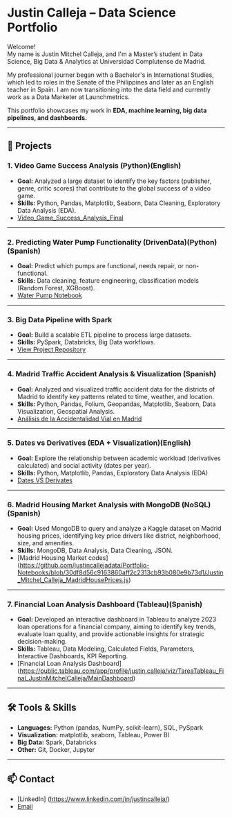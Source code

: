 # Justin Calleja – Data Science Portfolio

Welcome!  
My name is Justin Mitchel Calleja, and I'm a Master’s student in Data Science, Big Data & Analytics at Universidad Complutense de Madrid.

My professional journer began with a Bachelor's in International Studies, which led to roles in the Senate of the Philippines and later as an English teacher in Spain. 
I am now transitioning into the data field and currently work as a Data Marketer at Launchmetrics.

This portfolio showcases my work in **EDA, machine learning, big data pipelines, and dashboards.**

---

## 📂 Projects

### 1. Video Game Success Analysis (Python)(English)

- **Goal:** Analyzed a large dataset to identify the key factors (publisher, genre, critic scores) that contribute to the global success of a video game.
- **Skills:** Python, Pandas, Matplotlib, Seaborn, Data Cleaning, Exploratory Data Analysis (EDA).
- [Video_Game_Success_Analysis_Final](https://github.com/justincallejadata/Portfolio-Notebooks/blob/30d8f09f28a68fedcce38485b33319b99fe0232f/Video_Game_Success_Analysis_Final.ipynb)

---

### 2. Predicting Water Pump Functionality (DrivenData)(Python)(Spanish)
- **Goal:** Predict which pumps are functional, needs repair, or non-functional.  
- **Skills:** Data cleaning, feature engineering, classification models (Random Forest, XGBoost).  
- [Water Pump Notebook](https://github.com/justincallejadata/Portfolio-Notebooks/blob/88e1bf414e577b5b81df4a47e8a5d81cc3462427/Final%20Justin%20Mitchel%20Calleja%20-%20Tarea%20Machine%20Learning%20.ipynb)

---

### 3. Big Data Pipeline with Spark

- **Goal:** Build a scalable ETL pipeline to process large datasets.  
- **Skills:** PySpark, Databricks, Big Data workflows.  
- [View Project Repository](LINK)

---

### 4. Madrid Traffic Accident Analysis & Visualization (Spanish)

- **Goal:** Analyzed and visualized traffic accident data for the districts of Madrid to identify key patterns related to time, weather, and location.
- **Skills:** Python, Pandas, Folium, Geopandas, Matplotlib, Seaborn, Data Visualization, Geospatial Analysis.
- [Análisis de la Accidentalidad Vial en Madrid](https://github.com/justincallejadata/Portfolio-Notebooks/blob/406a1cf19e25ac85605893a7b8f7f4bc99d9d2e8/DistrictsOfMadrid_Visualization.ipynb)

---

### 5. Dates vs Derivatives (EDA + Visualization)(English)

- **Goal:** Explore the relationship between academic workload (derivatives calculated) and social activity (dates per year).
- **Skills:** Python, Matplotlib, Pandas, Exploratory Data Analysis (EDA)
- [Dates VS Derivates](https://github.com/justincallejadata/Portfolio-Notebooks/blob/75242f45fdb61fe1639e3456a27e75dabfe0e503/dates-vs-derivatives_final.ipynb)

---

### 6. Madrid Housing Market Analysis with MongoDB (NoSQL)(Spanish)

- **Goal:** Used MongoDB to query and analyze a Kaggle dataset on Madrid housing prices, identifying key price drivers like district, neighborhood, size, and amenities.
- **Skills:** MongoDB, Data Analysis, Data Cleaning, JSON.
- [Madrid Housing Market codes] (https://github.com/justincallejadata/Portfolio-Notebooks/blob/30df8d56c9163860aff2c2313cb93b080e9b73d1/Justin_Mitchel_Calleja_MadridHousePrices.js)
  
---

### 7. Financial Loan Analysis Dashboard (Tableau)(Spanish)

- **Goal:** Developed an interactive dashboard in Tableau to analyze 2023 loan operations for a financial company, aiming to identify key trends, evaluate loan quality, and provide actionable insights for strategic decision-making.
- **Skills:** Tableau, Data Modeling, Calculated Fields, Parameters, Interactive Dashboards, KPI Reporting.
- [Financial Loan Analysis Dashboard] (https://public.tableau.com/app/profile/justin.calleja/viz/TareaTableau_Final_JustinMitchelCalleja/MainDashboard)


---


## 🛠️ Tools & Skills
- **Languages:** Python (pandas, NumPy, scikit-learn), SQL, PySpark  
- **Visualization:** matplotlib, seaborn, Tableau, Power BI  
- **Big Data:** Spark, Databricks  
- **Other:** Git, Docker, Jupyter  

---

## 📫 Contact
- [LinkedIn] (https://www.linkedin.com/in/justincalleja/)  
- [Email](justinmitchelcalleja@gmail.com)

